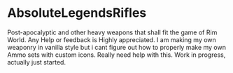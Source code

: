 # AbsoluteLegendsRifles
 Post-apocalyptic and other heavy weapons that shall fit the game of Rim World.
 Any Help or feedback is Highly appreciated.
 I am making my own weaponry in vanilla style
 but i cant figure out how to properly make my own Ammo sets with custom icons.
 Really need help with this.
 Work in progress, actually just started.
